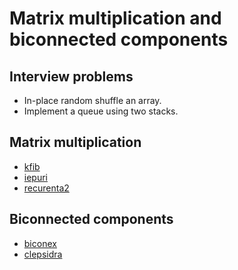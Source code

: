 # Matrix multiplication and biconnected components

## Interview problems

* In-place random shuffle an array.
* Implement a queue using two stacks.


## Matrix multiplication

- [kfib](https://infoarena.ro/problema/kfib)
- [iepuri](https://infoarena.ro/problema/iepuri)
- [recurenta2](https://infoarena.ro/problema/recurenta2)

## Biconnected components

- [biconex](https://infoarena.ro/problema/biconex)
- [clepsidra](https://infoarena.ro/problema/clepsidra)
